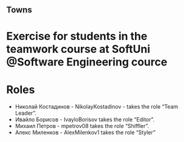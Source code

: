 ## Towns
# Exercise for students in the teamwork course at SoftUni @Software Engineering cource

# Roles
  - Николай Костадинов - NikolayKostadinov - takes the role “Team Leader”. 
  - Ивайло Борисов - IvayloBorisov takes the role “Editor”.
  - Михаил Петров - mpetrov08 takes the role “Shiffler”.
  - Алекс Миленков - AlexMilenkov1 takes the role “Styler” 
